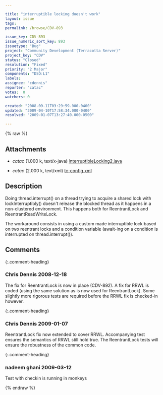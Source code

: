 ```yaml
---

title: "interruptible locking doesn't work"
layout: issue
tags: 
permalink: /browse/CDV-893

issue_key: CDV-893
issue_numeric_sort_key: 893
issuetype: "Bug"
project: "Community Development (Terracotta Server)"
project_key: "CDV"
status: "Closed"
resolution: "Fixed"
priority: "2 Major"
components: "DSO:L1"
labels: 
assignee: "cdennis"
reporter: "catac"
votes:  0
watchers: 0

created: "2008-09-11T03:29:59.000-0400"
updated: "2009-04-10T17:58:34.000-0400"
resolved: "2009-01-07T13:27:40.000-0500"

---
```




{% raw %}


## Attachments

* <em>catac</em> (1.000 k, text/x-java) [InterruptibleLocking2.java](/attachments/CDV/CDV-893/InterruptibleLocking2.java)

* <em>catac</em> (2.000 k, text/xml) [tc-config.xml](/attachments/CDV/CDV-893/tc-config.xml)




## Description

<div markdown="1" class="description">

Doing thread.interrupt() on a thread trying to acquire a shared lock with lockInterruptibly() doesn't release the blocked thread as it happens in a non-clustered environment. This happens both for ReentrantLock and ReentrantReadWriteLock.

The workaround consists in using a custom made interruptible lock based on two reentrant locks and a condition variable (await-ing on a condition is interrupted on thread.interrupt()).

</div>

## Comments


{:.comment-heading}
### **Chris Dennis** <span class="date">2008-12-18</span>

<div markdown="1" class="comment">

The fix for ReentrantLock is now in place (CDV-892).  A fix for RRWL is coded (using the same solution as is now used for ReentrantLock).  Some slightly more rigorous tests are required before the RRWL fix is checked-in however.

</div>


{:.comment-heading}
### **Chris Dennis** <span class="date">2009-01-07</span>

<div markdown="1" class="comment">

ReentrantLock fix now extended to cover RRWL.  Accompanying test ensures the semantics of RRWL still hold true.  The ReentrantLock tests will ensure the robustness of the common code.

</div>


{:.comment-heading}
### **nadeem ghani** <span class="date">2009-03-12</span>

<div markdown="1" class="comment">

Test with checkin is running in monkeys

</div>



{% endraw %}
